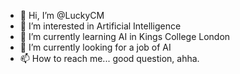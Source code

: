 - 👋 Hi, I’m @LuckyCM
- 👀 I’m interested in Artificial Intelligence
- 🌱 I’m currently learning AI in Kings College London
- 💞️ I’m currently looking for a job of AI
- 📫 How to reach me... good question, ahha.

<!---
LuckyCM/LuckyCM is a ✨ special ✨ repository because its `README.md` (this file) appears on your GitHub profile.
You can click the Preview link to take a look at your changes.
--->
